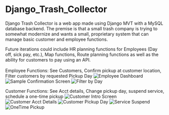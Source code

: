 # Django_Trash_Collector

Django Trash Collector is a web app made using Django MVT with a MySQL database backend.  The premise is that a small trash company is trying to somewhat modernize and wants a small, proprietary system that can manage basic customer and employee functions. 

Future iterations could include HR planning functions for Employees (Day off, sick pay, etc.), Map functions, Route planning functions
as well as the ability for customers to pay using an API. 
<br /><br />
Employee Functions: See Customers, Confirm pickup at customer location, Filter customers by requested Pickup Day
![Employee Dashboard](https://user-images.githubusercontent.com/24422068/138698640-b605e6e6-11ca-4d9d-8224-a0bcd3f4ae2d.PNG)
![Sample Confirmation Screen](https://user-images.githubusercontent.com/24422068/138698791-d1e2b873-2a06-4f7e-bfd8-d301afafd31b.PNG)
![Filter by Day](https://user-images.githubusercontent.com/24422068/138698664-0ba72c44-1734-4379-b5ef-623da70241e4.PNG)

Customer Functions: See Acct details, Change pickup day, suspend service, schedule a one-time pickup
![Customer Intro Screen](https://user-images.githubusercontent.com/24422068/138698700-50dfc8de-4977-49a6-989c-ccfd4ff09ac3.PNG)
![Customer Acct Details](https://user-images.githubusercontent.com/24422068/138698678-491b6d90-8d2e-415b-8ee4-36038dfe1818.PNG)
![Customer Pickup Day](https://user-images.githubusercontent.com/24422068/138698726-20ded8fa-19fc-452e-9249-d1fd30252d9f.PNG)
![Service Suspend](https://user-images.githubusercontent.com/24422068/138698748-af82336a-51fc-44c9-9b0c-c8815e5707c2.PNG)
![OneTime Pickup](https://user-images.githubusercontent.com/24422068/138698736-bb67c724-de93-4c02-a0aa-5904ae39b303.PNG)

